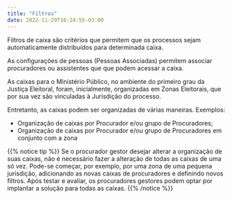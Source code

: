 ```yaml
---
title: "Filtros"
date: 2022-11-29T16:24:55-03:00
---
```


Filtros de caixa são critérios que permitem que os processos sejam automaticamente distribuídos para determinada caixa.

As configurações de pessoas (Pessoas Associadas) permitem associar procuradores ou assistentes que que podem acessar a caixa.

As caixas para o Ministério Público, no ambiente do primeiro grau da Justiça Eleitoral, foram, inicialmente, organizadas em Zonas Eleitorais, que por sua vez são vinculadas à Jurisdição do processo.

Entretanto, as caixas podem ser organizadas de várias maneiras. Exemplos:
+ Organização de caixas por Procurador e/ou grupo de Procuradores;
+ Organização de caixas por Procurador e/ou grupo de Procuradores em conjunto com a zona

{{% notice tip %}}
Se o procurador gestor desejar alterar a organização de suas caixas, não é necessário fazer a alteração de todas as caixas de uma só vez. Pode-se começar, por exemplo, por uma zona de uma pequena jurisdição, adicionando as novas caixas de procuradores e definindo novos filtros. Após testar e avaliar, os procuradores gestores podem optar por implantar a solução para todas as caixas.
{{% /notice %}}
